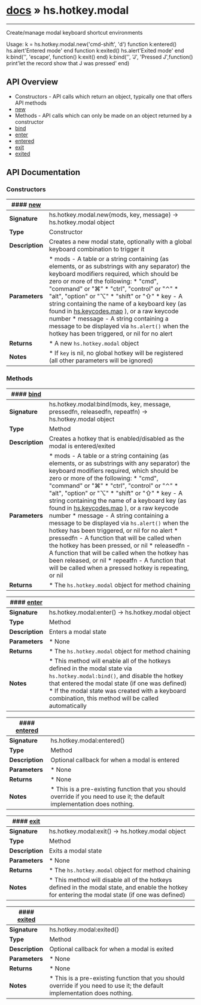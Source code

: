 # [docs](index.md) » hs.hotkey.modal
---

Create/manage modal keyboard shortcut environments

Usage:
k = hs.hotkey.modal.new('cmd-shift', 'd')
function k:entered() hs.alert'Entered mode' end
function k:exited()  hs.alert'Exited mode'  end
k:bind('', 'escape', function() k:exit() end)
k:bind('', 'J', 'Pressed J',function() print'let the record show that J was pressed' end)

## API Overview
* Constructors - API calls which return an object, typically one that offers API methods
 * [new](#new)
* Methods - API calls which can only be made on an object returned by a constructor
 * [bind](#bind)
 * [enter](#enter)
 * [entered](#entered)
 * [exit](#exit)
 * [exited](#exited)

## API Documentation

### Constructors

| #### [new](#new)    |                                                                           |
| --------------------------------------------|---------------------------------------------------------------------------|
| **Signature**                               | hs.hotkey.modal.new(mods, key, message) -> hs.hotkey.modal object                                                            |
| **Type**                                    | Constructor                                                           |
| **Description**                             | Creates a new modal state, optionally with a global keyboard combination to trigger it                                                           |
| **Parameters**                              |  * mods - A table or a string containing (as elements, or as substrings with any separator) the keyboard modifiers required,   which should be zero or more of the following:   * "cmd", "command" or "⌘"   * "ctrl", "control" or "⌃"   * "alt", "option" or "⌥"   * "shift" or "⇧" * key - A string containing the name of a keyboard key (as found in [hs.keycodes.map](hs.keycodes.html#map) ), or a raw keycode number * message - A string containing a message to be displayed via `hs.alert()` when the hotkey has been triggered, or nil for no alert         |
| **Returns**                                 |  * A new `hs.hotkey.modal` object                  |
| **Notes**                                   |  * If `key` is nil, no global hotkey will be registered (all other parameters will be ignored)                        |

### Methods

| #### [bind](#bind)    |                                                                           |
| --------------------------------------------|---------------------------------------------------------------------------|
| **Signature**                               | hs.hotkey.modal:bind(mods, key, message, pressedfn, releasedfn, repeatfn) -> hs.hotkey.modal object                                                            |
| **Type**                                    | Method                                                           |
| **Description**                             | Creates a hotkey that is enabled/disabled as the modal is entered/exited                                                           |
| **Parameters**                              |  * mods - A table or a string containing (as elements, or as substrings with any separator) the keyboard modifiers required,   which should be zero or more of the following:   * "cmd", "command" or "⌘"   * "ctrl", "control" or "⌃"   * "alt", "option" or "⌥"   * "shift" or "⇧" * key - A string containing the name of a keyboard key (as found in [hs.keycodes.map](hs.keycodes.html#map) ), or a raw keycode number * message - A string containing a message to be displayed via `hs.alert()` when the hotkey has been triggered, or nil for no alert * pressedfn - A function that will be called when the hotkey has been pressed, or nil * releasedfn - A function that will be called when the hotkey has been released, or nil * repeatfn - A function that will be called when a pressed hotkey is repeating, or nil         |
| **Returns**                                 |  * The `hs.hotkey.modal` object for method chaining                  |

| #### [enter](#enter)    |                                                                           |
| --------------------------------------------|---------------------------------------------------------------------------|
| **Signature**                               | hs.hotkey.modal:enter() -> hs.hotkey.modal object                                                            |
| **Type**                                    | Method                                                           |
| **Description**                             | Enters a modal state                                                           |
| **Parameters**                              |  * None         |
| **Returns**                                 |  * The `hs.hotkey.modal` object for method chaining                  |
| **Notes**                                   |  * This method will enable all of the hotkeys defined in the modal state via `hs.hotkey.modal:bind()`,   and disable the hotkey that entered the modal state (if one was defined) * If the modal state was created with a keyboard combination, this method will be called automatically                        |

| #### [entered](#entered)    |                                                                           |
| --------------------------------------------|---------------------------------------------------------------------------|
| **Signature**                               | hs.hotkey.modal:entered()                                                            |
| **Type**                                    | Method                                                           |
| **Description**                             | Optional callback for when a modal is entered                                                           |
| **Parameters**                              |  * None         |
| **Returns**                                 |  * None                  |
| **Notes**                                   |  * This is a pre-existing function that you should override if you need to use it; the default implementation does nothing.                        |

| #### [exit](#exit)    |                                                                           |
| --------------------------------------------|---------------------------------------------------------------------------|
| **Signature**                               | hs.hotkey.modal:exit() -> hs.hotkey.modal object                                                            |
| **Type**                                    | Method                                                           |
| **Description**                             | Exits a modal state                                                           |
| **Parameters**                              |  * None         |
| **Returns**                                 |  * The `hs.hotkey.modal` object for method chaining                  |
| **Notes**                                   |  * This method will disable all of the hotkeys defined in the modal state, and enable the hotkey for entering the modal state (if one was defined)                        |

| #### [exited](#exited)    |                                                                           |
| --------------------------------------------|---------------------------------------------------------------------------|
| **Signature**                               | hs.hotkey.modal:exited()                                                            |
| **Type**                                    | Method                                                           |
| **Description**                             | Optional callback for when a modal is exited                                                           |
| **Parameters**                              |  * None         |
| **Returns**                                 |  * None                  |
| **Notes**                                   |  * This is a pre-existing function that you should override if you need to use it; the default implementation does nothing.                        |

